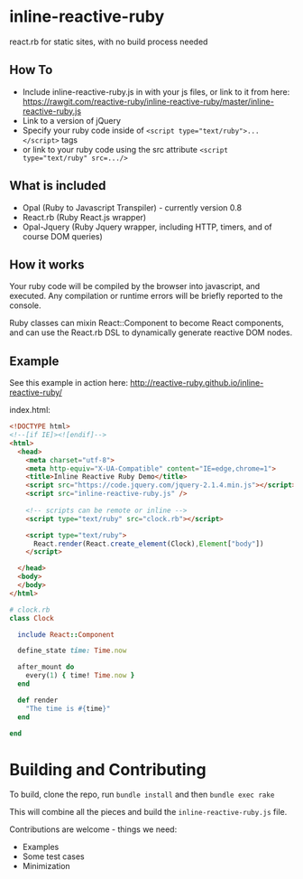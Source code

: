 # inline-reactive-ruby
react.rb for static sites, with no build process needed

## How To

+ Include inline-reactive-ruby.js in with your js files, or link to it from here: https://rawgit.com/reactive-ruby/inline-reactive-ruby/master/inline-reactive-ruby.js
+ Link to a version of jQuery
+ Specify your ruby code inside of `<script type="text/ruby">...</script>` tags
+ or link to your ruby code using the src attribute `<script type="text/ruby" src=.../>`

## What is included

+ Opal (Ruby to Javascript Transpiler) - currently version 0.8
+ React.rb (Ruby React.js wrapper)
+ Opal-Jquery (Ruby Jquery wrapper, including HTTP, timers, and of course DOM queries)

## How it works

Your ruby code will be compiled by the browser into javascript, and executed.  Any compilation or runtime errors
will be briefly reported to the console.

Ruby classes can mixin React::Component to become React components, and can use the React.rb 
DSL to dynamically generate reactive DOM nodes.

## Example

See this example in action here: http://reactive-ruby.github.io/inline-reactive-ruby/

index.html:
```HTML
<!DOCTYPE html>
<!--[if IE]><![endif]-->
<html>
  <head>
    <meta charset="utf-8">
    <meta http-equiv="X-UA-Compatible" content="IE=edge,chrome=1">
    <title>Inline Reactive Ruby Demo</title>
    <script src="https://code.jquery.com/jquery-2.1.4.min.js"></script>
    <script src="inline-reactive-ruby.js" />
    
    <!-- scripts can be remote or inline -->
    <script type="text/ruby" src="clock.rb"></script>

    <script type="text/ruby">
      React.render(React.create_element(Clock),Element["body"])
    </script>

  </head>
  <body>
  </body>
</html>
```
```ruby
# clock.rb
class Clock

  include React::Component

  define_state time: Time.now

  after_mount do
    every(1) { time! Time.now }
  end

  def render
    "The time is #{time}"
  end

end
```

# Building and Contributing

To build, clone the repo, run `bundle install` and then `bundle exec rake`

This will combine all the pieces and build the `inline-reactive-ruby.js` file.

Contributions are welcome - things we need:

+ Examples
+ Some test cases
+ Minimization

